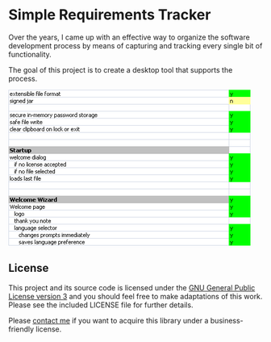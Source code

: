 # Simple Requirements Tracker

Over the years, I came up with an effective way to organize the software development process
by means of capturing and tracking every single bit of functionality.

The goal of this project is to create a desktop tool that supports the process.

![screenshot](https://github.com/andy-goryachev/ReqTraq/raw/master/screenshots/2016-1126-180050-644.png)

## License

This project and its source code is licensed under the [GNU General Public License version 3](https://www.gnu.org/licenses/gpl-3.0.en.html) and you should feel free to make adaptations of this work. Please see the included LICENSE file for further details.

Please [contact me](http://goryachev.com/contact.html) if you want to acquire this library under a business-friendly license.

